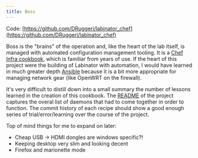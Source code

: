 ```yaml
---
title: Boss
---
```


Code: [https://github.com/DRuggeri/labinator_chef](https://github.com/DRuggeri/labinator_chef)

Boss is the "brains" of the operation and, like the heart of the lab itself, is managed with automated configuration management tooling. It is a [Chef Infra cookbook](https://www.chef.io/products/chef-infra), which is familiar from years of use. If the heart of this project were the building of Labinator with automation, I would have learned in much greater depth [Ansible](https://github.com/ansible/ansible) because it is a bit more appropriate for managing network gear (like OpenWRT on the firewall).

It's very difficult to distill down into a small summary the number of lessons learned in the creation of this cookbook. The [README](https://github.com/DRuggeri/labinator_chef/blob/main/README.md) of the project captures the overal list of daemons that had to come together in order to function. The commit history of each recipe should show a good enough series of trial/error/learning over the course of the project.

Top of mind things for me to expand on later:
* Cheap USB -> HDMI dongles are windows specific?!
* Keeping desktop very slim and looking decent
* Firefox and marionette mode